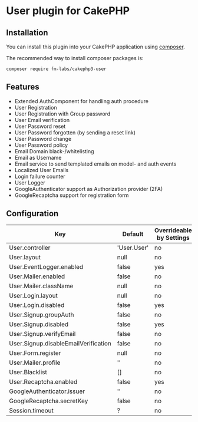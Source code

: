 # User plugin for CakePHP

## Installation

You can install this plugin into your CakePHP application using [composer](http://getcomposer.org).

The recommended way to install composer packages is:

```
composer require fm-labs/cakephp3-user
```

## Features

* Extended AuthComponent for handling auth procedure
* User Registration
* User Registration with Group password
* User Email verification
* User Password reset
* User Password forgotten (by sending a reset link)
* User Password change
* User Password policy
* Email Domain black-/whitelisting
* Email as Username
* Email service to send templated emails on model- and auth events
* Localized User Emails
* Login failure counter
* User Logger
* GoogleAuthenticator support as Authorization provider (2FA)
* GoogleRecaptcha support for registration form

## Configuration

Key                                     | Default       | Overrideable by Settings
---                                     | ---           | --- 
User.controller                         | 'User.User'   | no
User.layout                             | null          | no
User.EventLogger.enabled                | false         | yes
User.Mailer.enabled                     | false         | no
User.Mailer.className                   | null          | no
User.Login.layout                       | null          | no
User.Login.disabled                     | false         | yes
User.Signup.groupAuth                   | false         | no
User.Signup.disabled                    | false         | yes
User.Signup.verifyEmail                 | false         | no
User.Signup.disableEmailVerification    | false         | no
User.Form.register                      | null          | no
User.Mailer.profile                     | ''            | no
User.Blacklist                          | []            | no
User.Recaptcha.enabled                  | false         | yes
GoogleAuthenticator.issuer              | ''            | no
GoogleRecaptcha.secretKey               | false         | no
Session.timeout                         | ?             | no
